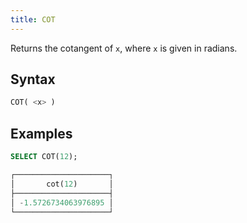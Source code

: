 ```yaml
---
title: COT
---
```


Returns the cotangent of `x`, where `x` is given in radians.

## Syntax

```sql
COT( <x> )
```

## Examples

```sql
SELECT COT(12);

┌─────────────────────┐
│       cot(12)       │
├─────────────────────┤
│ -1.5726734063976895 │
└─────────────────────┘
```